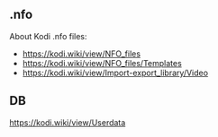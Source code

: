 
## .nfo

About Kodi .nfo files:

- https://kodi.wiki/view/NFO_files
- https://kodi.wiki/view/NFO_files/Templates
- https://kodi.wiki/view/Import-export_library/Video


## DB

https://kodi.wiki/view/Userdata


